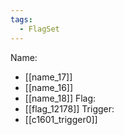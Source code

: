 ```yaml
---
tags:
  - FlagSet
---
```

Name:
- [[name_17]]
- [[name_16]]
- [[name_18]]
Flag:
- [[flag_12178]]
Trigger:
- [[c1601_trigger0]]
